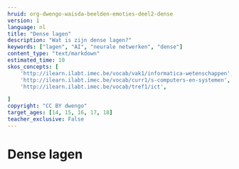 ```yaml
---
hruid: org-dwengo-waisda-beelden-emoties-deel2-dense
version: 1
language: nl
title: "Dense lagen"
description: "Wat is zijn dense lagen?"
keywords: ["lagen", "AI", "neurale netwerken", "dense"]
content_type: "text/markdown"
estimated_time: 10
skos_concepts: [
    'http://ilearn.ilabt.imec.be/vocab/vak1/informatica-wetenschappen', 
    'http://ilearn.ilabt.imec.be/vocab/curr1/s-computers-en-systemen',
    'http://ilearn.ilabt.imec.be/vocab/tref1/ict',

]
copyright: "CC BY dwengo"
target_ages: [14, 15, 16, 17, 18]
teacher_exclusive: False
---
```


# Dense lagen
